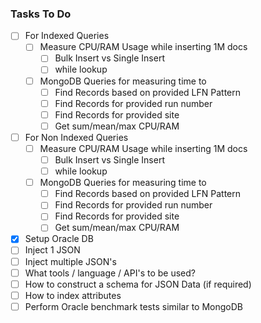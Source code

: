 ### Tasks To Do

- [ ] For Indexed Queries
  - [ ] Measure CPU/RAM Usage while inserting 1M docs
    - [ ] Bulk Insert vs Single Insert
    - [ ] while lookup
  - [ ] MongoDB Queries for measuring time to
    - [ ] Find Records based on provided LFN Pattern
    - [ ] Find Records for provided run number
    - [ ] Find Records for provided site
    - [ ] Get sum/mean/max CPU/RAM
- [ ] For Non Indexed Queries
  - [ ] Measure CPU/RAM Usage while inserting 1M docs
    - [ ] Bulk Insert vs Single Insert
    - [ ] while lookup
  - [ ] MongoDB Queries for measuring time to
    - [ ] Find Records based on provided LFN Pattern
    - [ ] Find Records for provided run number
    - [ ] Find Records for provided site
    - [ ] Get sum/mean/max CPU/RAM
- [x] Setup Oracle DB
- [ ] Inject 1 JSON
- [ ] Inject multiple JSON's
- [ ] What tools / language / API's to be used?
- [ ] How to construct a schema for JSON Data (if required)
- [ ] How to index attributes
- [ ] Perform Oracle benchmark tests similar to MongoDB
